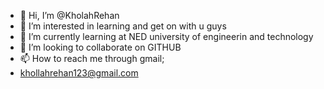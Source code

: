 - 👋 Hi, I’m @KholahRehan
- 👀 I’m interested in learning and get on with u guys
- 🌱 I’m currently learning at NED university of engineerin and technology
- 💞️ I’m looking to collaborate on GITHUB
- 📫 How to reach me through gmail;
- khollahrehan123@gmail.com


<!---
KholahRehan/KholahRehan is a ✨ special ✨ repository because its `README.md` (this file) appears on your GitHub profile.
You can click the Preview link to take a look at your changes.
--->
